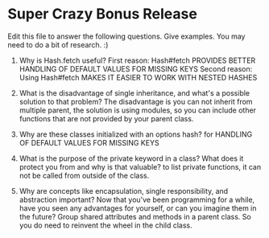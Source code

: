# Super Crazy Bonus Release

Edit this file to answer the following questions. Give examples. You may need to do a bit of research. :)

1. Why is Hash.fetch useful?
First reason: Hash#fetch PROVIDES BETTER HANDLING OF DEFAULT VALUES FOR MISSING KEYS
Second reason: Using Hash#fetch MAKES IT EASIER TO WORK WITH NESTED HASHES

2. What is the disadvantage of single inheritance, and what's a possible solution to that problem?
The disadvantage is you can not inherit from multiple parent, the solution is using modules, so you can include other functions that are not provided by your parent class.

3. Why are these classes initialized with an options hash?
for HANDLING OF DEFAULT VALUES FOR MISSING KEYS

4. What is the purpose of the private keyword in a class? What does it protect you from and why is that valuable?
to list private functions, it can not be called from outside of the class.

5. Why are concepts like encapsulation, single responsibility, and abstraction important? Now that you've been programming for a while, have you seen any advantages for yourself, or can you imagine them in the future?
Group shared attributes and methods in a parent class. So you do need to reinvent the wheel in the child class.

